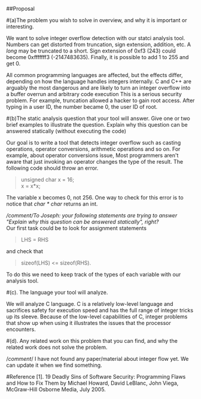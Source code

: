 ##Proposal

#(a)The problem you wish to solve in overview, and why it is important or interesting.

We want to solve integer overflow detection with our statci analysis tool. Numbers can get distorted from truncation, sign extension, addition, etc. A _long_ may be truncated to a short. Sign extension of 0xf3 (243) could become 0xfffffff3 (-2147483635). Finally, it is possible to add 1 to 255 and get 0.

All common programming languages are affected, but the effects differ, depending on how the language handles integers internally. C and C++ are arguably the most dangerous and are likely to turn an integer overflow into a buffer overrun and arbitrary code execution
This is a serious security problem. For example, truncation allowed a hacker to gain root access. After typing in a user ID, the number became 0, the user ID of root. 

#(b)The static analysis question that your tool will answer. Give one or two brief examples to illustrate the question. Explain why this question can be answered statically (without executing the code)

Our goal is to write a tool that detects integer overflow such as casting operations, operator conversions, arithmetic operations and so on. For example, about operator conversions issue, Most programmers aren't aware that just invoking an operator changes the type of the result. The following code should throw an error.

> unsigned char x = 16;  
x = x*x;  

The variable x becomes 0, not 256. One way to check for this error is to notice that _char * char_ returns an int.

_/*comment*/To Joseph: your following statements are trying to answer "Explain why this question can be answered statically", right?_  
Our first task could be to look for assignment statements
> LHS = RHS

and check that 

> sizeof(LHS) <= sizeof(RHS).

To do this we need to keep track of the types of each variable with our analysis tool.

#(c). The language your tool will analyze. 

We will analyze C language. C is a relatively low-level language and sacrifices safety for execution speed and has the full range of integer tricks up its sleeve. Because of the low-level capabilities of C, integer problems that show up when using it illustrates the issues that the processor encounters.      

#(d). Any related work on this problem that you can find, and why the related work does not solve the
problem.

/*comment*/ I have not found any paper/material about integer flow yet. We can update it when we find something. 


#Reference
[1]. 19 Deadly Sins of Software Security: Programming Flaws and How to Fix Them by Michael Howard, David LeBlanc, John Viega, McGraw-Hill Osborne Media, July 2005.

